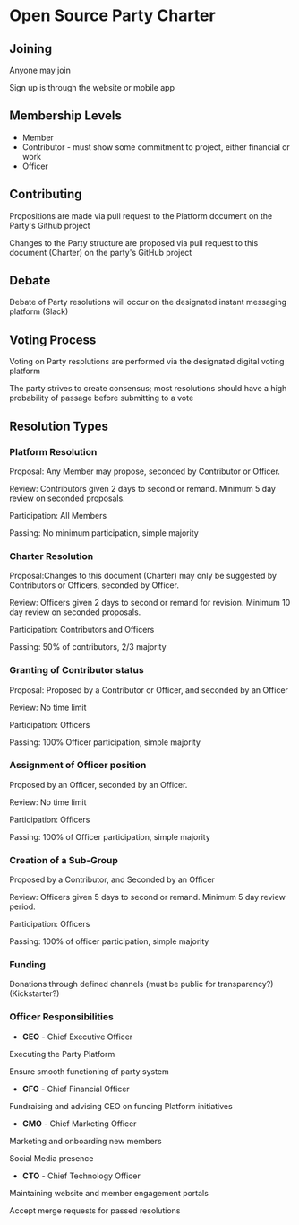 # Open Source Party Charter

## Joining
Anyone may join

Sign up is through the website or mobile app 

## Membership Levels
* Member
* Contributor - must show some commitment to project, either financial or work
* Officer

## Contributing
Propositions are made via pull request to the Platform document on the Party's Github project

Changes to the Party structure are proposed via pull request to this document (Charter) on the party's GitHub project

## Debate
Debate of Party resolutions will occur on the designated instant messaging platform (Slack)

## Voting Process
Voting on Party resolutions are performed via the designated digital voting platform

The party strives to create consensus; most resolutions should have a high probability of passage before submitting to a vote

## Resolution Types
### Platform Resolution
Proposal: Any Member may propose, seconded by Contributor or Officer. 

Review:  Contributors given 2 days to second or remand. Minimum 5 day review on seconded proposals.

Participation: All Members

Passing: No minimum participation, simple majority

### Charter Resolution
Proposal:Changes to this document (Charter) may only be suggested by Contributors or Officers, seconded by Officer.

Review: Officers given 2 days to second or remand for revision. Minimum 10 day review on seconded proposals.

Participation: Contributors and Officers

Passing: 50% of contributors, 2/3  majority

### Granting of Contributor status
Proposal: Proposed by a Contributor or Officer, and seconded by an Officer

Review: No time limit

Participation: Officers

Passing: 100% Officer participation, simple majority

### Assignment of Officer position
Proposed by an Officer, seconded by an Officer.

Review: No time limit

Participation: Officers

Passing: 100% of Officer participation, simple majority

### Creation of a Sub-Group
Proposed by a Contributor, and Seconded by an Officer

Review: Officers given 5 days to second or remand. Minimum 5 day review period.

Participation: Officers

Passing: 100% of officer participation, simple majority

### Funding
Donations through defined channels (must be public for transparency?)
(Kickstarter?)

### Officer Responsibilities
* **CEO** - Chief Executive Officer

Executing the Party Platform

Ensure smooth functioning of party system

* **CFO** - Chief Financial Officer

Fundraising and advising CEO on funding Platform initiatives
 
* **CMO** - Chief Marketing Officer

Marketing and onboarding new members

Social Media presence

* **CTO** - Chief Technology Officer

Maintaining website and member engagement portals

Accept merge requests for passed resolutions

